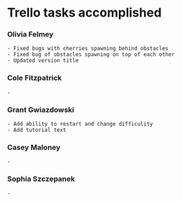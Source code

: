 # Trello tasks accomplished
### Olivia Felmey
    - Fixed bugs with cherries spawning behind obstacles
    - Fixed bug of obstacles spawning on top of each other
    - Updated version title

### Cole Fitzpatrick
    - 


### Grant Gwiazdowski
    - Add ability to restart and change difficulity
    - Add tutorial text

### Casey Maloney
    - 

### Sophia Szczepanek
    - 
